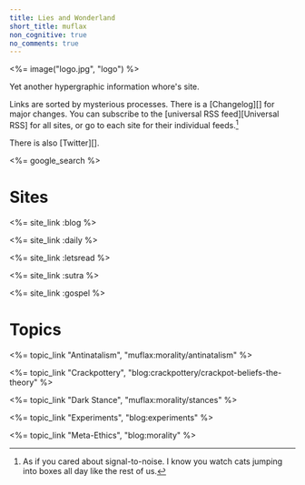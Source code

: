 ```yaml
---
title: Lies and Wonderland
short_title: muflax
non_cognitive: true
no_comments: true
---
```


<%= image("logo.jpg", "logo") %>

Yet another hypergraphic information whore's site.

Links are sorted by mysterious processes. There is a [Changelog][] for major changes. You can subscribe to the [universal RSS feed][Universal RSS] for all sites, or go to each site for their individual feeds.[^snr]

[^snr]: As if you cared about signal-to-noise. I know you watch cats jumping into boxes all day like the rest of us.

There is also [Twitter][].

<%= google_search %>

# Sites

<%= site_link :blog %>

<%= site_link :daily %>

<%= site_link :letsread %>

<%= site_link :sutra %>

<%= site_link :gospel %>

# Topics

<%= topic_link "Antinatalism", "muflax:morality/antinatalism" %>

<%= topic_link "Crackpottery", "blog:crackpottery/crackpot-beliefs-the-theory" %>

<%= topic_link "Dark Stance", "muflax:morality/stances" %>

<%= topic_link "Experiments", "blog:experiments" %>

<%= topic_link "Meta-Ethics", "blog:morality" %>
